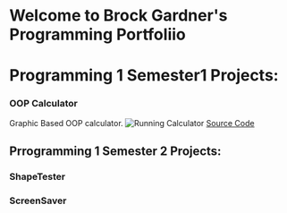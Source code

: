 # Welcome to Brock Gardner's Programming Portfoliio

# Programming 1 Semester1 Projects:

### OOP Calculator
Graphic Based OOP calculator.
![Running Calculator]()
[Source Code]()


## Prrogramming 1 Semester 2 Projects:

### ShapeTester

### ScreenSaver
